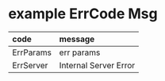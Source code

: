 
# example ErrCode Msg

| code | message |
|:----|:----|
| ErrParams | err params |
| ErrServer | Internal Server Error |
